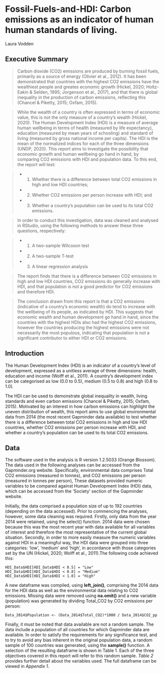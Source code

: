 # Fossil-Fuels-and-HDI: Carbon emissions as an indicator of human human standards of living.
Laura Vodden


## Executive Summary
> Carbon dioxide (CO2) emissions are produced by burning fossil fuels, primarily as a source of energy (Olivier et al., 2012). It has been demonstrated that countries with the highest CO2 emissions have the wealthiest people and greates economic growth (Hickel, 2020; Holtz-Eakin & Selden, 1995; Jorgenson et al., 2017), and that there is global inequality in the production of carbon emissions, reflecting this (Chancel & Piketty, 2015; Oxfam, 2015).

> While the wealth of a country is often expressed in terms of economic value, this is not the only measure of a country’s wealth (Hickel, 2020). The Human Development Index (HDI) is a measure of average human wellbeing in terms of health (measured by life expectancy), education (measured by mean years of schooling) and standard of living (measured by gross national income per capita). The HDI is the mean of the normalized indices for each of the three dimensions (UNDP, 2020).
This report aims to investigate the possibility that economic growth and human wellbeing go hand in hand, by comparing CO2 emissions with HDI and population data. To this end, the report will test:

> * 1. Whether there is a difference between total CO2 emissions in high and low HDI countries;
> * 2. Whether CO2 emissions per person increase with HDI; and
> * 3. Whether a country’s population can be used to its total CO2 emissions.

> In order to conduct this investigation, data was cleaned and analysed in RStudio, using the following methods to answer these three questions, respectively:

> * 1. A two-sample Wilcoxon test
> * 2. A two-sample T-test
> * 3. A linear regression analysis

> The report finds that there is a difference between CO2 emissions in high and low HDI countries, CO2 emissions do generally increase with HDI, and that population is not a good predictor for CO2 emissions and therefore HDI.

> The conclusion drawn from this report is that a CO2 emissions (indicative of a country’s economic wealth) do tend to increase with the wellbeing of its people, as indicated by HDI. This suggests that economic wealth and human development go hand in hand, since the countries with the highest HDIs also had the highest CO2 emissions, however the countries producing the highest emissions were not necessarily the most populous, indicating that population is not a significant contributor to either HDI or CO2 emissions.


## Introduction
The Human Development Index (HDI) is an indicator of a country’s level of development, expressed as a unitless average of three dimensions: health, education and income (Wolff et al., 2011). A country’s development index can be categorised as low (0.0 to 0.5), medium (0.5 to 0.8) and high (0.8 to 1.0).

The HDI can be used to demonstrate global inequality in wealth, living standards and even carbon emissions (Chancel & Piketty, 2015; Oxfam, 2015). Motivated by an interest in how carbon emissions can highlight the uneven distribution of wealth, this report aims to use global environmental data from 2014 (the most recent Gapminder data available) to test whether there is a difference between total CO2 emissions in high and low HDI countries, whether CO2 emissions per person
increase with HDI, and whether a country’s population can be used to its total CO2 emissions.


## Data
The software used in the analysis is R version 1.2.5033 (Orange Blossom). The data used in the following analyses can be accessed from the Gapminder.org website. Specifically, environmental data comprises Total CO2 emissions (measured in tonnes), and CO2 emissions per person (measured in tonnes per person), These datasets provided numeric variables to be compared against Human Development Index (HDI) data, which can be accessed from the ‘Society’ section of the Gapminder website.

Initially, the data comprised a population size of up to 192 countries (depending on the data accessed). Prior to commencing the analyses, however, some data cleaning was required. Firstly, only data from the year 2014 were retained, using the select() function. 2014 data were chosen because this was the most recent year with data available for all variables of interest and therefore the most representative of the current global situation. Secondly, in order to more easily measure the numeric variables against HDI in a meaningful way, the HDI data were grouped into three categories: ‘low’, ‘medium’ and ‘high’, in accordance with those categories set by the UN (Hickel, 2020; Wolff et al., 2011).The following code achieved this:

    HDI_Data$HDI[HDI_Data$HDI < 0.5] = "Low" 
    HDI_Data$HDI[HDI_Data$HDI < 0.8] = "Medium" 
    HDI_Data$HDI[HDI_Data$HDI < 1.0] = "High"
    
A new dataframe was compiled, using <b>left_join()</b>, comprising the 2014 data for the HDI data as well as the environmental data relating to CO2 emissions. Missing data were removed using <b>na.omit()</b> and a new variable (population) was generated by dividing Total_CO2 by CO2 emissions per person:

    Data_2014$Population <- (Data_2014$Total_CO2)*1000 / Data_2014$CO2_pp
    
Finally, it must be noted that data available are not a random sample. The data include a population of all countries for which Gapminder data are available. In order to satisfy the requirements for any significance test, and to try to avoid any bias inherent in the original population data, a random sample of 100 countries was generated, using the <b>sample()</b> function. A selection of the resulting dataframe is shown in Table 1. Each of the three objectives covered in this report will refer to this random sample. <i>Table 2</i> provides further detail about the variables used. The full dataframe can be viewed in <i>Appendix 1</i>.
